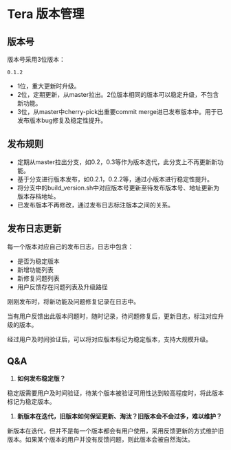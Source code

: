 # Tera 版本管理

## 版本号

版本号采用3位版本：

``0.1.2``

  * 1位，重大更新时升级。
  * 2位，定期更新，从master拉出。2位版本相同的版本可以稳定升级，不包含新功能。
  * 3位，从master中cherry-pick出重要commit merge进已发布版本中。用于已发布版本bug修复及稳定性提升。
  
## 发布规则

  * 定期从master拉出分支，如0.2，0.3等作为版本迭代，此分支上不再更新新功能。
  * 基于分支进行版本发布，如0.2.1，0.2.2等，通过小版本进行稳定性提升。
  * 将分支中的build_version.sh中对应版本号更新至待发布版本号、地址更新为版本存档地址。
  * 已发布版本不再修改，通过发布日志标注版本之间的关系。

## 发布日志更新

每一个版本对应自己的发布日志，日志中包含：

  * 是否为稳定版本
  * 新增功能列表
  * 新修复问题列表
  * 用户反馈存在问题列表及升级路径

刚刚发布时，将新功能及问题修复记录在日志中。

当有用户反馈出此版本问题时，随时记录，待问题修复后，更新日志，标注对应升级的版本。

经过用户及时间验证后，可以将对应版本标记为稳定版本，支持大规模升级。

## Q&A

  1. **如何发布稳定版？**
  
  稳定版需要用户及时间验证，待某个版本被验证可用性达到较高程度时，将此版本标记为稳定版本。
  
  1. **新版本在迭代，旧版本如何保证更新、淘汰？旧版本会不会过多，难以维护？**
  
  新版本在迭代，但并不是每一个版本都会有用户使用，采用反馈更新的方式维护旧版本。如果某个版本的用户并没有反馈问题，则此版本会被自然淘汰。
  
